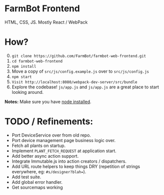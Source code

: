 # FarmBot Frontend

HTML, CSS, JS. Mostly React / WebPack

# How?

 0. `git clone https://github.com/FarmBot/farmbot-web-frontend.git`
 0. `cd farmbot-web-frontend`
 0. `npm install`
 0. Move a copy of `src/js/config.example.js` over to `src/js/config.js`
 0. `npm start`
 0. `Visit http://localhost:8080/webpack-dev-server/src/bundle`
 0. Explore the codebase! `js/app.js` and `js/app.js` are a great place to start looking around.

**Notes:** Make sure you have [node installed](https://docs.npmjs.com/getting-started/installing-node).

# TODO / Refinements:

 * Port DeviceService over from old repo.
 * Port device management page business logic over.
 * Fetch all plants on startup.
 * Implement `PLANT_FETCH_REQUEST` at application start.
 * Add better async action support.
 * Integrate Immutable.js into action creators / dispatchers.
 * Add URL route helpers to keep things DRY (repetition of strings everywhere, eg: `#s/designer?blah=`).
 * Add test suite.
 * Add global error handler.
 * Get sourcemaps working
